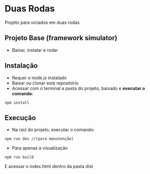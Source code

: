 # Duas Rodas
Projeto para viciados em duas rodas

## Projeto Base (framework simulator)
- Baixar, instalar e rodar

## Instalação
- Requer o node.js instalado
- Baixar ou clonar este repositório
- Acessar com o terminal a pasta do projeto, baixado e **executar o comando**:
```
npm install 

```
## Execução
- Na raiz do projeto, executar o comando:
```
npm run dev //(para manutenção)

```
- Para apenas a visualização 

```
npm run build 

```
E acessar o index.html dentro da pasta dist
